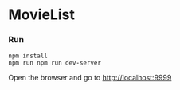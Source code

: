 # MovieList

### Run

```
npm install
npm run npm run dev-server
```

Open the browser and go to [http://localhost:9999](http://localhost:9999)

